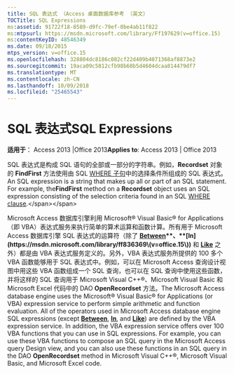 ```yaml
---
title: SQL 表达式 （Access 桌面数据库参考 （英文）
TOCTitle: SQL Expressions
ms:assetid: 91722f18-8589-d9fc-79ef-0be4ab11f822
ms:mtpsurl: https://msdn.microsoft.com/library/Ff197629(v=office.15)
ms:contentKeyID: 48546349
ms.date: 09/18/2015
mtps_version: v=office.15
ms.openlocfilehash: 328804dc8186c082cf22d409b4071368af8873e2
ms.sourcegitcommit: 19aca09c5812cfb98b68b5d4604dcaa814479df7
ms.translationtype: MT
ms.contentlocale: zh-CN
ms.lasthandoff: 10/09/2018
ms.locfileid: "25465543"
---
```

# <a name="sql-expressions"></a><span data-ttu-id="d0e1a-102">SQL 表达式</span><span class="sxs-lookup"><span data-stu-id="d0e1a-102">SQL Expressions</span></span>


<span data-ttu-id="d0e1a-103">**适用于**： Access 2013 |Office 2013</span><span class="sxs-lookup"><span data-stu-id="d0e1a-103">**Applies to**: Access 2013 | Office 2013</span></span>

<span data-ttu-id="d0e1a-p101">SQL 表达式是构成 SQL 语句的全部或一部分的字符串。例如，**Recordset** 对象的 **FindFirst** 方法使用由 SQL [WHERE 子句](https://msdn.microsoft.com/library/ff195245\(v=office.15\))中的选择条件所组成的 SQL 表达式。</span><span class="sxs-lookup"><span data-stu-id="d0e1a-p101">An SQL expression is a string that makes up all or part of an SQL statement. For example, the**FindFirst** method on a **Recordset** object uses an SQL expression consisting of the selection criteria found in an SQL [WHERE clause](https://msdn.microsoft.com/library/ff195245\(v=office.15\)).</span></span>

<span data-ttu-id="d0e1a-p102">Microsoft Access 数据库引擎利用 Microsoft® Visual Basic® for Applications（即 VBA）表达式服务来执行简单的算术运算和函数计算。所有用于 Microsoft Access 数据库引擎 SQL 表达式的运算符（除了 **[Between](https://msdn.microsoft.com/library/ff192436\(v=office.15\))**、**[In](https://msdn.microsoft.com/library/ff836369\(v=office.15\))** 和 **[Like](https://msdn.microsoft.com/library/ff195752\(v=office.15\))** 之外）都是由 VBA 表达式服务定义的。另外，VBA 表达式服务所提供的 100 多个 VBA 函数能够用于 SQL 表达式中。例如，可以在 Microsoft Access 查询设计视图中用这些 VBA 函数组成一个 SQL 查询，也可以在 SQL 查询中使用这些函数，并将这样的 SQL 查询用于 Microsoft Visual C++®、Microsoft Visual Basic 和 Microsoft Excel 代码中的 DAO **OpenRecordset** 方法。</span><span class="sxs-lookup"><span data-stu-id="d0e1a-p102">The Microsoft Access database engine uses the Microsoft® Visual Basic® for Applications (or VBA) expression service to perform simple arithmetic and function evaluation. All of the operators used in Microsoft Access database engine SQL expressions (except **[Between](https://msdn.microsoft.com/library/ff192436\(v=office.15\))**, **[In](https://msdn.microsoft.com/library/ff836369\(v=office.15\))**, and **[Like](https://msdn.microsoft.com/library/ff195752\(v=office.15\))**) are defined by the VBA expression service. In addition, the VBA expression service offers over 100 VBA functions that you can use in SQL expressions. For example, you can use these VBA functions to compose an SQL query in the Microsoft Access query Design view, and you can also use these functions in an SQL query in the DAO **OpenRecordset** method in Microsoft Visual C++®, Microsoft Visual Basic, and Microsoft Excel code.</span></span>

